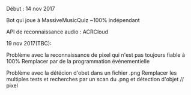Début : 14 nov 2017

Bot qui joue à MassiveMusicQuiz ~100% indépendant

API de reconnaissance audio : ACRCloud

19 nov 2017(TBC):

   Problème avec la reconnaissance de pixel qui n'est pas toujours fiable à 100%
        Remplacer par de la programmation événementielle
        
   Problème avec la détécion d'obet dans un fichier .png
        Remplacer les multiples tests et recherches par un scan du .png et détection d'objet // pixel
        
    